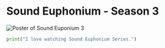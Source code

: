 # Sound Euphonium - Season 3

![Poster of Sound Euponium 3](https://github.com/RolianKlay/skills-communicate-using-markdown/blob/main/SE3.jpg)

``` python
print("I love watching Sound Euphonium Series.")
```


